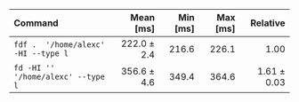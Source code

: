 | Command | Mean [ms] | Min [ms] | Max [ms] | Relative |
|:---|---:|---:|---:|---:|
| `fdf .  '/home/alexc' -HI --type l` | 222.0 ± 2.4 | 216.6 | 226.1 | 1.00 |
| `fd -HI '' '/home/alexc' --type l` | 356.6 ± 4.6 | 349.4 | 364.6 | 1.61 ± 0.03 |
